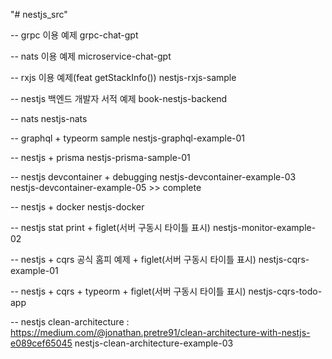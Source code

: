 "# nestjs_src"

-- grpc 이용 예제
grpc-chat-gpt

-- nats 이용 예제
microservice-chat-gpt

-- rxjs 이용 예제(feat getStackInfo())
nestjs-rxjs-sample

-- nestjs 백엔드 개발자 서적 예제
book-nestjs-backend

-- nats
nestjs-nats

-- graphql + typeorm sample
nestjs-graphql-example-01

-- nestjs + prisma
nestjs-prisma-sample-01

-- nestjs devcontainer + debugging
nestjs-devcontainer-example-03
nestjs-devcontainer-example-05 >> complete

-- nestjs + docker
nestjs-docker

-- nestjs stat print + figlet(서버 구동시 타이틀 표시)
nestjs-monitor-example-02

-- nestjs + cqrs 공식 홈피 예제 + figlet(서버 구동시 타이틀 표시)
nestjs-cqrs-example-01

-- nestjs + cqrs + typeorm + figlet(서버 구동시 타이틀 표시)
nestjs-cqrs-todo-app

-- nestjs clean-architecture : https://medium.com/@jonathan.pretre91/clean-architecture-with-nestjs-e089cef65045
nestjs-clean-architecture-example-03
